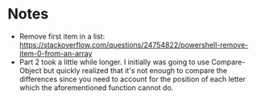 # Notes

* Remove first item in a list: https://stackoverflow.com/questions/24754822/powershell-remove-item-0-from-an-array
* Part 2 took a little while longer. I initially was going to use Compare-Object but quickly realized that it's not enough to compare the differences since you need to account for the position of each letter which the aforementioned function cannot do.